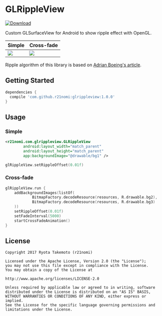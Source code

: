 # GLRippleView
[ ![Download](https://api.bintray.com/packages/r21nomi/maven/glrippleview/images/download.svg) ](https://bintray.com/r21nomi/maven/glrippleview/_latestVersion)

Custom GLSurfaceView for Android to show ripple effect with OpenGL.

Simple | Cross-fade
---- | ----
![](art/ripple.gif) | ![](art/fade.gif)

Ripple algorithm of this library is based on [Adrian Boeing's article](http://adrianboeing.blogspot.jp/2011/02/ripple-effect-in-webgl.html).

## Getting Started
```groovy
dependencies {
  compile 'com.github.r21nomi:glrippleview:1.0.0'
}
```

## Usage
### Simple
```xml
<r21nomi.com.glrippleview.GLRippleView
        android:layout_width="match_parent"
        android:layout_height="match_parent"
        app:backgroundImage="@drawable/bg1" />
```
```kotlin
glRippleView.setRippleOffset(0.01f)
```

### Cross-fade
```kotlin
glRippleView.run {
    addBackgroundImages(listOf(
            BitmapFactory.decodeResource(resources, R.drawable.bg2),
            BitmapFactory.decodeResource(resources, R.drawable.bg3)
    ))
    setRippleOffset(0.01f)
    setFadeInterval(5000)
    startCrossFadeAnimation()
}
```

## License
```
Copyright 2017 Ryota Takemoto (r21nomi)

Licensed under the Apache License, Version 2.0 (the "License");
you may not use this file except in compliance with the License.
You may obtain a copy of the License at

http://www.apache.org/licenses/LICENSE-2.0

Unless required by applicable law or agreed to in writing, software
distributed under the License is distributed on an "AS IS" BASIS,
WITHOUT WARRANTIES OR CONDITIONS OF ANY KIND, either express or implied.
See the License for the specific language governing permissions and
limitations under the License.
```